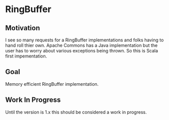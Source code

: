 # RingBuffer

## Motivation
I see so many requests for a RingBuffer implementations and folks having to hand roll thier own. Apache Commons has a Java implementation but the user has to worry about various exceptions being thrown. So this is Scala first impementation.

## Goal
Memory efficient RingBuffer implementation.

## Work In Progress
Until the version is 1.x this should be considered a work in progress.
